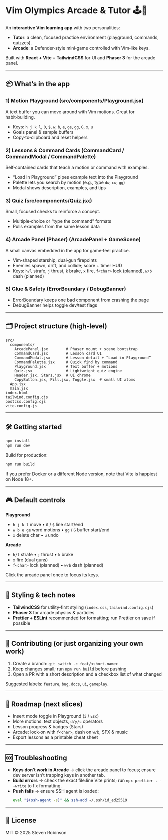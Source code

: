# Vim Olympics Arcade & Tutor 🕹️📗

An **interactive Vim learning app** with two personalities:
- **Tutor**: a clean, focused practice environment (playground, commands, quizzes).
- **Arcade**: a Defender‑style mini‑game controlled with Vim‑like keys.

Built with **React + Vite + TailwindCSS** for UI and **Phaser 3** for the arcade panel.

---

## 📦 What’s in the app

### 1) Motion Playground (src/components/Playground.jsx)
A text buffer you can move around with Vim motions. Great for habit‑building.
- Keys: `h j k l`, `0`, `$`, `w`, `b`, `e`, `ge`, `gg`, `G`, `x`, `u`
- Goals panel & sample buffers
- Copy‑to‑clipboard and reset helpers

### 2) Lessons & Command Cards (CommandCard / CommandModal / CommandPalette)
Self‑contained cards that teach a motion or command with examples.
- “Load in Playground” pipes example text into the Playground
- Palette lets you search by motion (e.g., type `dw`, `cw`, `gg`)
- Modal shows description, examples, and tips

### 3) Quiz (src/components/Quiz.jsx)
Small, focused checks to reinforce a concept.
- Multiple‑choice or “type the command” formats
- Pulls examples from the same lesson data

### 4) Arcade Panel (Phaser) (ArcadePanel + GameScene)
A small canvas embedded in the app for game‑feel practice.
- Vim‑shaped starship, dual‑gun firepoints
- Enemies spawn, drift, and collide; score + timer HUD
- Keys: `h/l` strafe, `j` thrust, `k` brake, `x` fire, `f<char>` lock (planned), `w/b` dash (planned)

### 5) Glue & Safety (ErrorBoundary / DebugBanner)
- ErrorBoundary keeps one bad component from crashing the page
- DebugBanner helps toggle dev/test flags

---

## 🗂️ Project structure (high‑level)

```
src/
  components/
    ArcadePanel.jsx        # Phaser mount + scene bootstrap
    CommandCard.jsx        # Lesson card UI
    CommandModal.jsx       # Lesson detail + “Load in Playground”
    CommandPalette.jsx     # Quick find by command
    Playground.jsx         # Text buffer + motions
    Quiz.jsx               # Lightweight quiz engine
    Header.jsx, Stars.jsx  # UI chrome
    CopyButton.jsx, Pill.jsx, Toggle.jsx  # small UI atoms
  App.jsx
  main.jsx
index.html
tailwind.config.cjs
postcss.config.cjs
vite.config.js
```

---

## 🛠️ Getting started

```bash
npm install
npm run dev
```

Build for production:
```bash
npm run build
```

If you prefer Docker or a different Node version, note that Vite is happiest on Node 18+.

---

## 🎮 Default controls

**Playground**
- `h j k l` move • `0` / `$` line start/end
- `w b e ge` word motions • `gg` / `G` buffer start/end
- `x` delete char • `u` undo

**Arcade**
- `h/l` strafe • `j` thrust • `k` brake
- `x` fire (dual guns)
- `f<char>` lock (planned) • `w/b` dash (planned)

Click the arcade panel once to focus its keys.

---

## 🎨 Styling & tech notes

- **TailwindCSS** for utility‑first styling (`index.css`, `tailwind.config.cjs`)
- **Phaser 3** for arcade physics & particles
- **Prettier + ESLint** recommended for formatting; run Prettier on save if possible

---

## 🤝 Contributing (or just organizing your own work)

1. Create a branch: `git switch -c feat/<short-name>`  
2. Keep changes small; run `npm run build` before pushing  
3. Open a PR with a short description and a checkbox list of what changed

Suggested labels: `feature`, `bug`, `docs`, `ui`, `gameplay`.

---

## 🧭 Roadmap (next slices)

- Insert mode toggle in Playground (`i` / `Esc`)
- More motions: text objects, `d/y/c` operators
- Lesson progress & badges (Stars)
- Arcade: lock‑on with `f<char>`, dash on `w/b`, SFX & music
- Export lessons as a printable cheat sheet

---

## 🆘 Troubleshooting

- **Keys don’t work in Arcade** → click the arcade panel to focus; ensure dev server isn’t trapping keys in another tab.  
- **Build errors** → check the exact file:line Vite prints; run `npx prettier . --write` to fix formatting.  
- **Push fails** → ensure SSH agent is loaded:  
  ```bash
  eval "$(ssh-agent -s)" && ssh-add ~/.ssh/id_ed25519
  ```

---

## 📄 License

MIT © 2025 Steven Robinson
